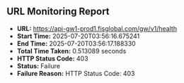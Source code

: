 ## URL Monitoring Report

- **URL:** https://api-gw1-prod1.fisglobal.com/gw/v1/health
- **Start Time:** 2025-07-20T03:56:16.675241
- **End Time:** 2025-07-20T03:56:17.188330
- **Total Time Taken:** 0.513089 seconds
- **HTTP Status Code:** 403
- **Status:** Failure
- **Failure Reason:** HTTP Status Code: 403

